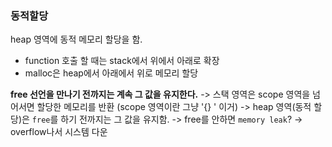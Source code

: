 ### 동적할당
heap 영역에 동적 메모리 할당을 함.
- function 호출 할 때는 stack에서 위에서 아래로 확장
- malloc은 heap에서 아래에서 위로 메모리 할당


**free 선언을 만나기 전까지는 계속 그 값을 유지한다.**
-> 스택 영역은 scope 영역을 넘어서면 할당한 메모리를 반환 (scope 영역이란 그냥 '{} ' 이거)
-> heap 영역(동적 할당)은 `free`를 하기 전까지는 그 값을 유지함. -> free를 안하면 `memory leak`? -> overflow나서 시스템 다운


